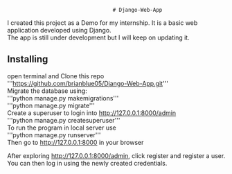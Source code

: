                                       # Django-Web-App
I created this project as a Demo for my internship. It is a basic web application developed using Django.<br >
The app is still under development but I will keep on updating it. 


##  Installing
open terminal and Clone this repo<br/>
'''https://github.com/brianblue05/Django-Web-App.git''' <br/>
Migrate the database using: <br/>
'''python manage.py makemigrations''' <br/>
'''python manage.py migrate''' <br/>
Create a superuser to login into http://127.0.0.1:8000/admin <br/>
'''python manage.py createsuperuser''' <br/>
To run the program in local server use <br/>
'''python manage.py runserver''' <br/>
Then go to http://127.0.0.1:8000 in your browser <br/>

After exploring http://127.0.0.1:8000/admin, click register and register a user. You can then log in using the newly created credentials. <br/>
